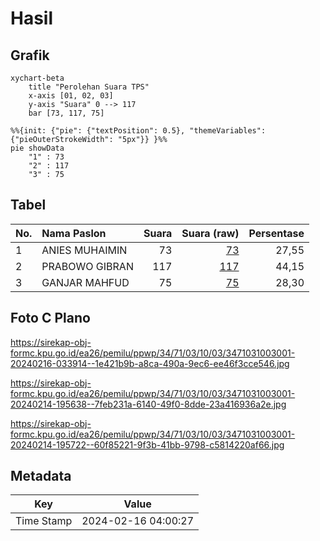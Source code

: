 # Hasil

## Grafik

```mermaid
xychart-beta
    title "Perolehan Suara TPS"
    x-axis [01, 02, 03]
    y-axis "Suara" 0 --> 117
    bar [73, 117, 75]
```

```mermaid
%%{init: {"pie": {"textPosition": 0.5}, "themeVariables": {"pieOuterStrokeWidth": "5px"}} }%%
pie showData
    "1" : 73
    "2" : 117
    "3" : 75
```

## Tabel

| No. | Nama Paslon    | Suara | Suara (raw) | Persentase |
|:--- |:-------------- | -----:| -----------:| ----------:|
| 1   | ANIES MUHAIMIN | 73    | [73][p-1]   | 27,55      |
| 2   | PRABOWO GIBRAN | 117   | [117][p-2]  | 44,15      |
| 3   | GANJAR MAHFUD  | 75    | [75][p-3]   | 28,30      |


[p-1]: https://github.com/gigit-pemilu/pemilu-2024-34-di-yogyakarta/blob/main/pilpres/hitung-suara/sub/34-di-yogyakarta/sub/71-kota-yogyakarta/sub/03-gondokusuman/sub/1003-klitren/sub/001-tps/sub/paslon-1.txt
[p-2]: https://github.com/gigit-pemilu/pemilu-2024-34-di-yogyakarta/blob/main/pilpres/hitung-suara/sub/34-di-yogyakarta/sub/71-kota-yogyakarta/sub/03-gondokusuman/sub/1003-klitren/sub/001-tps/sub/paslon-2.txt
[p-3]: https://github.com/gigit-pemilu/pemilu-2024-34-di-yogyakarta/blob/main/pilpres/hitung-suara/sub/34-di-yogyakarta/sub/71-kota-yogyakarta/sub/03-gondokusuman/sub/1003-klitren/sub/001-tps/sub/paslon-3.txt

## Foto C Plano

https://sirekap-obj-formc.kpu.go.id/ea26/pemilu/ppwp/34/71/03/10/03/3471031003001-20240216-033914--1e421b9b-a8ca-490a-9ec6-ee46f3cce546.jpg

https://sirekap-obj-formc.kpu.go.id/ea26/pemilu/ppwp/34/71/03/10/03/3471031003001-20240214-195638--7feb231a-6140-49f0-8dde-23a416936a2e.jpg

https://sirekap-obj-formc.kpu.go.id/ea26/pemilu/ppwp/34/71/03/10/03/3471031003001-20240214-195722--60f85221-9f3b-41bb-9798-c5814220af66.jpg


## Metadata

| Key        | Value               |
| ---------- | ------------------- |
| Time Stamp | 2024-02-16 04:00:27 |



